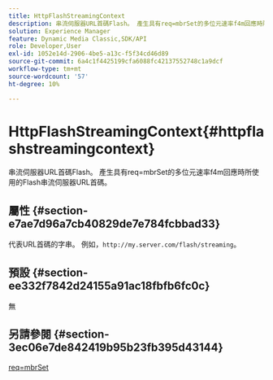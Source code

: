 ```yaml
---
title: HttpFlashStreamingContext
description: 串流伺服器URL首碼Flash。 產生具有req=mbrSet的多位元速率f4m回應時所使用的Flash串流伺服器URL首碼。
solution: Experience Manager
feature: Dynamic Media Classic,SDK/API
role: Developer,User
exl-id: 1052e14d-2906-4be5-a13c-f5f34cd46d89
source-git-commit: 6a4c1f4425199cfa6088fc42137552748c1a9dcf
workflow-type: tm+mt
source-wordcount: '57'
ht-degree: 10%

---
```


# HttpFlashStreamingContext{#httpflashstreamingcontext}

串流伺服器URL首碼Flash。 產生具有req=mbrSet的多位元速率f4m回應時所使用的Flash串流伺服器URL首碼。

## 屬性 {#section-e7ae7d96a7cb40829de7e784fcbbad33}

代表URL首碼的字串。 例如，`http://my.server.com/flash/streaming`。

## 預設 {#section-ee332f7842d24155a91ac18fbfb6fc0c}

無

## 另請參閱 {#section-3ec06e7de842419b95b23fb395d43144}

[req=mbrSet](../../../../../is-api/http-ref/image-serving-api-ref/c-http-protocol-reference/c-command-reference/r-req/r-mbrset.md#reference-603d75babde74508a878c27bd4cced73)
